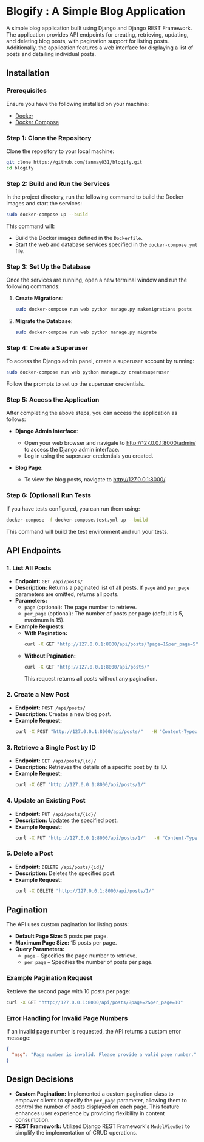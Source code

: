 
# Blogify : A Simple Blog Application

A simple blog application built using Django and Django REST Framework. The application provides API endpoints for creating, retrieving, updating, and deleting blog posts, with pagination support for listing posts.
Additionally, the application features a web interface for displaying a list of posts and detailing individual posts.

## Installation
### Prerequisites

Ensure you have the following installed on your machine:
- [Docker](https://www.docker.com/get-started)
- [Docker Compose](https://docs.docker.com/compose/)

### Step 1: Clone the Repository

Clone the repository to your local machine:

```bash
git clone https://github.com/tanmay031/blogify.git
cd blogify
```

### Step 2: Build and Run the Services

In the project directory, run the following command to build the Docker images and start the services:

```bash
sudo docker-compose up --build
```

This command will:
- Build the Docker images defined in the `Dockerfile`.
- Start the web and database services specified in the `docker-compose.yml` file.

### Step 3: Set Up the Database

Once the services are running, open a new terminal window and run the following commands:

1. **Create Migrations**:
   ```bash
   sudo docker-compose run web python manage.py makemigrations posts
   ```

2. **Migrate the Database**:
   ```bash
   sudo docker-compose run web python manage.py migrate
   ```

### Step 4: Create a Superuser

To access the Django admin panel, create a superuser account by running:

```bash
sudo docker-compose run web python manage.py createsuperuser
```

Follow the prompts to set up the superuser credentials.

### Step 5: Access the Application


After completing the above steps, you can access the application as follows:

- **Django Admin Interface**: 
  - Open your web browser and navigate to <a href="http://127.0.0.1:8000/admin/" target="_blank">http://127.0.0.1:8000/admin/</a> to access the Django admin interface.
  - Log in using the superuser credentials you created.

- **Blog Page**: 
  - To view the blog posts, navigate to <a href="http://127.0.0.1:8000/" target="_blank">http://127.0.0.1:8000/</a>.


### Step 6: (Optional) Run Tests

If you have tests configured, you can run them using:

```bash
docker-compose -f docker-compose.test.yml up --build
```

This command will build the test environment and run your tests.

## API Endpoints

### 1. List All Posts
- **Endpoint:** `GET /api/posts/`
- **Description:** Returns a paginated list of all posts. If `page` and `per_page` parameters are omitted, returns all posts.
- **Parameters:**
  - `page` (optional): The page number to retrieve.
  - `per_page` (optional): The number of posts per page (default is 5, maximum is 15).
- **Example Requests:**
  - **With Pagination:**
    ```bash
    curl -X GET "http://127.0.0.1:8000/api/posts/?page=1&per_page=5"
    ```
  - **Without Pagination:**
    ```bash
    curl -X GET "http://127.0.0.1:8000/api/posts/"
    ```
    This request returns all posts without any pagination.


### 2. Create a New Post
- **Endpoint:** `POST /api/posts/`
- **Description:** Creates a new blog post.
- **Example Request:**
  ```bash
  curl -X POST "http://127.0.0.1:8000/api/posts/"   -H "Content-Type: application/json"   -d '{"title": "Sample Post", "content": "This is a sample blog post."}'
  ```

### 3. Retrieve a Single Post by ID
- **Endpoint:** `GET /api/posts/{id}/`
- **Description:** Retrieves the details of a specific post by its ID.
- **Example Request:**
  ```bash
  curl -X GET "http://127.0.0.1:8000/api/posts/1/"
  ```

### 4. Update an Existing Post
- **Endpoint:** `PUT /api/posts/{id}/`
- **Description:** Updates the specified post.
- **Example Request:**
  ```bash
  curl -X PUT "http://127.0.0.1:8000/api/posts/1/"   -H "Content-Type: application/json"   -d '{"title": "Updated Post", "content": "Updated content for the blog post."}'
  ```

### 5. Delete a Post
- **Endpoint:** `DELETE /api/posts/{id}/`
- **Description:** Deletes the specified post.
- **Example Request:**
  ```bash
  curl -X DELETE "http://127.0.0.1:8000/api/posts/1/"
  ```

## Pagination
The API uses custom pagination for listing posts:
- **Default Page Size:** 5 posts per page.
- **Maximum Page Size:** 15 posts per page.
- **Query Parameters:** 
  - `page` – Specifies the page number to retrieve.
  - `per_page` – Specifies the number of posts per page.

### Example Pagination Request
Retrieve the second page with 10 posts per page:
```bash
curl -X GET "http://127.0.0.1:8000/api/posts/?page=2&per_page=10"
```

### Error Handling for Invalid Page Numbers
If an invalid page number is requested, the API returns a custom error message:
```json
{
  "msg": "Page number is invalid. Please provide a valid page number."
}
```

## Design Decisions
- **Custom Pagination:** Implemented a custom pagination class to empower clients to specify the `per_page` parameter, allowing them to control the number of posts displayed on each page. This feature enhances user experience by providing flexibility in content consumption.
- **REST Framework:** Utilized Django REST Framework's `ModelViewSet` to simplify the implementation of CRUD operations.


